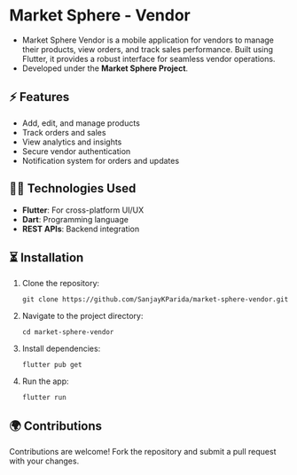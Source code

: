 # Market Sphere - Vendor

- Market Sphere Vendor is a mobile application for vendors to manage their products, view orders, and track sales performance. Built using Flutter, it provides a robust interface for seamless vendor operations.
- Developed under the **Market Sphere Project**.

## ⚡️ Features
- Add, edit, and manage products
- Track orders and sales
- View analytics and insights
- Secure vendor authentication
- Notification system for orders and updates

## 👩‍💻 Technologies Used
- **Flutter**: For cross-platform UI/UX
- **Dart**: Programming language
- **REST APIs**: Backend integration

## ⏳ Installation

1. Clone the repository:
   ```
   git clone https://github.com/SanjayKParida/market-sphere-vendor.git
   ```
2. Navigate to the project directory:
   ```
   cd market-sphere-vendor
   ```
3. Install dependencies:
   ```
   flutter pub get
   ```

5. Run the app:
   ```
   flutter run
   ```

## 🌍 Contributions

Contributions are welcome! Fork the repository and submit a pull request with your changes.

